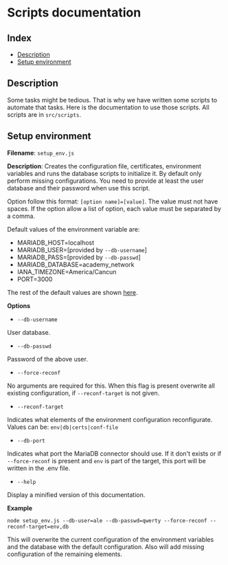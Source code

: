 # Scripts documentation

## Index

* [Description](#Description)
* [Setup environment](#Setup-environment)

## Description

Some tasks might be tedious. That is why we have written some scripts to automate that tasks. Here is the documentation
to use those scripts. All scripts are in `src/scripts`.

## Setup environment

**Filename**: `setup_env.js`

**Description**: Creates the configuration file, certificates, environment variables and runs the database scripts to initialize it.
By default only perform missing configurations. You need to provide at least the user database and their password when use this script.

Option follow this format: `[option name]=[value]`. The value must not have spaces. If the option allow a list of option, each value
must be separated by a comma.

Default values of the environment variable are:

* MARIADB_HOST=localhost
* MARIADB_USER=[provided by `--db-username`]
* MARIADB_PASS=[provided by `--db-passwd`]
* MARIADB_DATABASE=academy_network
* IANA_TIMEZONE=America/Cancun
* PORT=3000

The rest of the default values are shown [here](ENV_SETUP.md).

**Options**

* `--db-username`

User database.

* `--db-passwd`

Password of the above user.

* `--force-reconf`

No arguments are required for this. When this flag is present overwrite all existing configuration, if `--reconf-target`
is not given.

* `--reconf-target`

Indicates what elements of the environment configuration reconfigurate. Values can be: `env|db|certs|conf-file`

* `--db-port`

Indicates what port the MariaDB connector should use. If it don't exists or if `--force-reconf` is present and `env` is part of the target,
this port will be written in the .env file.

* `--help`

Display a minified version of this documentation.

**Example**

`node setup_env.js --db-user=ale --db-passwd=qwerty --force-reconf --reconf-target=env,db`

This will overwrite the current configuration of the environment variables and the database with the default configuration.
Also will add missing configuration of the remaining elements.
